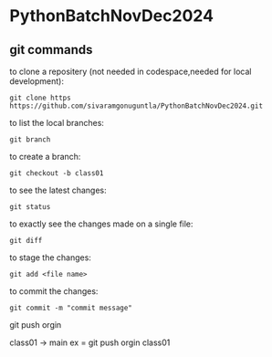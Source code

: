 # PythonBatchNovDec2024



## git commands
 
to clone a repositery (not needed in codespace,needed for local development):
    
    git clone https https://github.com/sivaramgonuguntla/PythonBatchNovDec2024.git


to list the local branches:

    git branch

to create a branch:

    git checkout -b class01

to see the latest changes:

    git status

to exactly see the changes made on a single file:

    git diff

to stage the changes:

    git add <file name>

to commit the changes:

    git commit -m "commit message"


git push orgin <sorce branch>

   class01 -> main
     ex = git push orgin class01